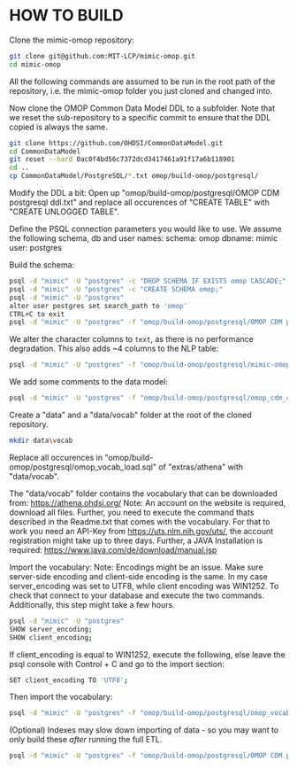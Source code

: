HOW TO BUILD
============

Clone the mimic-omop repository:

```bash
git clone git@github.com:MIT-LCP/mimic-omop.git
cd mimic-omop
```

All the following commands are assumed to be run in the root path of the repository, i.e. the mimic-omop folder you just cloned and changed into.

Now clone the OMOP Common Data Model DDL to a subfolder. Note that we reset the sub-repository to a specific commit to ensure that the DDL copied is always the same.

```bash
git clone https://github.com/OHDSI/CommonDataModel.git
cd CommonDataModel
git reset --hard 0ac0f4bd56c7372dcd3417461a91f17a6b118901
cd ..
cp CommonDataModel/PostgreSQL/*.txt omop/build-omop/postgresql/
```

Modify the DDL a bit:
Open up "omop/build-omop/postgresql/OMOP CDM postgresql ddl.txt" and replace all occurences of "CREATE TABLE" with "CREATE UNLOGGED TABLE".

Define the PSQL connection parameters you would like to use.
We assume the following schema, db and user names:
schema: omop
dbname: mimic
user: postgres

Build the schema:

```bash
psql -d "mimic" -U "postgres" -c "DROP SCHEMA IF EXISTS omop CASCADE;"
psql -d "mimic" -U "postgres" -c "CREATE SCHEMA omop;"
psql -d "mimic" -U "postgres"
alter user postgres set search_path to 'omop'
CTRL+C to exit
psql -d "mimic" -U "postgres" -f "omop/build-omop/postgresql/OMOP CDM postgresql ddl.txt"
```

We alter the character columns to `text`, as there is no performance degradation. This also adds ~4 columns to the NLP table:

```bash
psql -d "mimic" -U "postgres" -f "omop/build-omop/postgresql/mimic-omop-alter.sql"
```

We add some comments to the data model:

```bash
psql -d "mimic" -U "postgres" -f "omop/build-omop/postgresql/omop_cdm_comments.sql"
```
Create a "data" and a "data/vocab" folder at the root of the cloned repository.

```bash
mkdir data\vocab
```

Replace all occurences in "omop/build-omop/postgresql/omop_vocab_load.sql" of "extras/athena" with "data/vocab". 

The "data/vocab" folder contains the vocabulary that can be downloaded from: https://athena.ohdsi.org/
Note: An account on the website is required, download all files. Further, you need to execute the command thats described in the Readme.txt that comes with the vocabulary. For that to work you need an API-Key from https://uts.nlm.nih.gov/uts/, the account registration might take up to three days. Further, a JAVA Installation is required: https://www.java.com/de/download/manual.jsp

Import the vocabulary:
Note: Encodings might be an issue. Make sure server-side encoding and client-side encoding is the same. In my case server_encoding was set to UTF8, while client encoding was WIN1252. To check that connect to your database and execute the two commands.
Additionally, this step might take a few hours.

```bash
psql -d "mimic" -U "postgres"
SHOW server_encoding;
SHOW client_encoding;
```

If client_encoding is equal to WIN1252, execute the following, else leave the psql console with Control + C and go to the import section:

```bash
SET client_encoding TO 'UTF8';
```

Then import the vocabulary:

```bash
psql -d "mimic" -U "postgres" -f "omop/build-omop/postgresql/omop_vocab_load.sql"
```

(Optional) Indexes may slow down importing of data - so you may want to only build these *after* running the full ETL.

```bash
psql -d "mimic" -U "postgres" -f "omop/build-omop/postgresql/OMOP CDM postgresql indexes.txt"
```
